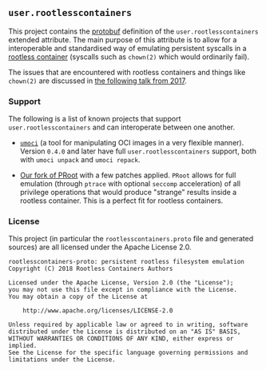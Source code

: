 ## `user.rootlesscontainers` ##

This project contains the [protobuf][protobuf] definition of the
`user.rootlesscontainers` extended attribute. The main purpose of this
attribute is to allow for a interoperable and standardised way of emulating
persistent syscalls in a [rootless container][rootlesscontaine.rs] (syscalls
such as `chown(2)` which would ordinarily fail).

The issues that are encountered with rootless containers and things like
`chown(2)` are discussed in [the following talk from 2017][rootless-talk].

[protobuf]: https://developers.google.com/protocol-buffers/
[rootlesscontaine.rs]: https://rootlesscontaine.rs/
[rootless-talk]: https://youtu.be/r6EcUyamu94?t=1143

### Support ###

The following is a list of known projects that support
`user.rootlesscontainers` and can interoperate between one another.

* [`umoci`][umoci] (a tool for manipulating OCI images in a very flexible
  manner). Version `0.4.0` and later have full `user.rootlesscontainers`
  support, both with `umoci unpack` and `umoci repack`.

* [Our fork of PRoot][proot-fork] with a few patches applied. `PRoot` allows
  for full emulation (through `ptrace` with optional `seccomp` acceleration) of
  all privilege operations that would produce "strange" results inside a
  rootless container. This is a perfect fit for rootless containers.

[umoci]: https://github.com/openSUSE/umoci
[proot-fork]: https://github.com/rootless-containers/PRoot

### License ###

This project (in particular the `rootlesscontainers.proto` file and generated
sources) are all licensed under the Apache License 2.0.

```
rootlesscontainers-proto: persistent rootless filesystem emulation
Copyright (C) 2018 Rootless Containers Authors

Licensed under the Apache License, Version 2.0 (the "License");
you may not use this file except in compliance with the License.
You may obtain a copy of the License at

    http://www.apache.org/licenses/LICENSE-2.0

Unless required by applicable law or agreed to in writing, software
distributed under the License is distributed on an "AS IS" BASIS,
WITHOUT WARRANTIES OR CONDITIONS OF ANY KIND, either express or implied.
See the License for the specific language governing permissions and
limitations under the License.
```
